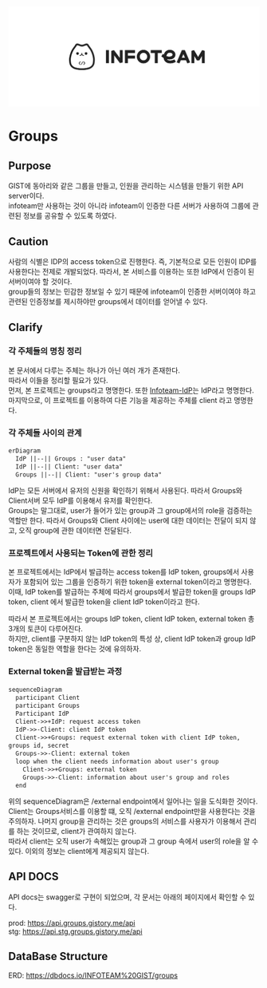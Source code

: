 <p align="center">
  <a href="https://introduce.gistory.me/" target="blank"><img src="assets/infoteam.webp" alt="Infoteam Logo" /></a>
</p>

# Groups

## Purpose

GIST에 동아리와 같은 그룹을 만들고, 인원을 관리하는 시스템을 만들기 위한 API server이다.  
infoteam만 사용하는 것이 아니라 infoteam이 인증한 다른 서버가 사용하여 그룹에 관련된 정보를 공유할 수 있도록 하였다.  

## Caution

사람의 식별은 IDP의 access token으로 진행한다. 즉, 기본적으로 모든 인원이 IDP를 사용한다는 전제로 개발되었다. 따라서, 본 서비스를 이용하는 또한 IdP에서 인증이 된 서버이여야 할 것이다.  
group들의 정보는 민감한 정보일 수 있기 때문에 infoteam이 인증한 서버이여야 하고 관련된 인증정보를 제시하야만 groups에서 데이터를 얻어낼 수 있다.

## Clarify

### 각 주체들의 명칭 정리

본 문서에서 다루는 주체는 하나가 아닌 여러 개가 존재한다.  
따라서 이들을 정리할 필요가 있다.  
먼저, 본 프로젝트는 groups라고 명명한다. 또한 [Infoteam-IdP](https://github.com/gsainfoteam/idp-be)는 IdP라고 명명한다. 마지막으로, 이 프로젝트를 이용하여 다른 기능을 제공하는 주체를 client 라고 명명한다.

### 각 주체들 사이의 관계

```mermaid
erDiagram
  IdP ||--|| Groups : "user data"
  IdP ||--|| Client: "user data"
  Groups ||--|| Client: "user's group data"
```

IdP는 모든 서버에서 유저의 신원을 확인하기 위해서 사용된다. 따라서 Groups와 Client서버 모두 IdP를 이용해서 유저를 확인한다.  
Groups는 말그대로, user가 들어가 있는 group과 그 group에서의 role을 검증하는 역할만 한다. 따라서 Groups와 Client 사이에는 user에 대한 데이터는 전달이 되지 않고, 오직 group에 관한 데이터면 전달된다.

### 프로젝트에서 사용되는 Token에 관한 정리

본 프로젝트에서는 IdP에서 발급하는 access token를 IdP token, groups에서 사용자가 포함되어 있는 그룹을 인증하기 위한 token을 external token이라고 명명한다.  
이때, IdP token를 발급하는 주체에 따라서 groups에서 발급한 token을 groups IdP token, client 에서 발급한 token을 client IdP token이라고 한다.

따라서 본 프로젝트에서는 groups IdP token, client IdP token, external token 총 3개의 토큰이 다루어진다.  
하지만, client를 구분하지 않는 IdP token의 특성 상, client IdP token과 group IdP token은 동일한 역할을 한다는 것에 유의하자.  

### External token을 발급받는 과정

```mermaid
sequenceDiagram
  participant Client
  participant Groups
  Participant IdP
  Client->>+IdP: request access token
  IdP->>-Client: client IdP token
  Client->>+Groups: request external token with client IdP token, groups id, secret
  Groups->>-Client: external token
  loop when the client needs information about user's group
    Client->>+Groups: external token
    Groups->>-Client: information about user's group and roles
  end
```

위의 sequenceDiagram은 /external endpoint에서 일어나는 일을 도식화한 것이다. Client는 Groups서비스를 이용할 떄, 오직 /external endpoint만을 사용한다는 것을 주의하자. 나머지 group을 관리하는 것은 groups의 서비스를 사용자가 이용해서 관리를 하는 것이므로, client가 관여하지 않는다.  
따라서 client는 오직 user가 속해있는 group과 그 group 속에서 user의 role을 알 수 있다. 이외의 정보는 client에게 제공되지 않는다.

## API DOCS

API docs는 swagger로 구현이 되었으며, 각 문서는 아래의 페이지에서 확인할 수 있다.

prod: <https://api.groups.gistory.me/api>  
stg: <https://api.stg.groups.gistory.me/api>

## DataBase Structure

ERD: <https://dbdocs.io/INFOTEAM%20GIST/groups>
